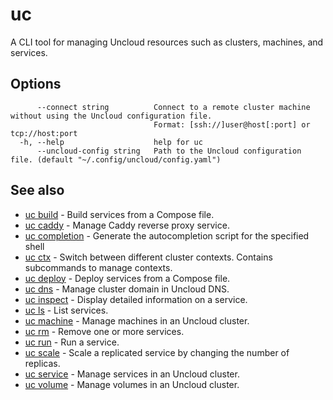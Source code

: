 # uc

A CLI tool for managing Uncloud resources such as clusters, machines, and services.

## Options

```
      --connect string          Connect to a remote cluster machine without using the Uncloud configuration file.
                                Format: [ssh://]user@host[:port] or tcp://host:port
  -h, --help                    help for uc
      --uncloud-config string   Path to the Uncloud configuration file. (default "~/.config/uncloud/config.yaml")
```

## See also

* [uc build](uc_build.md)	 - Build services from a Compose file.
* [uc caddy](uc_caddy.md)	 - Manage Caddy reverse proxy service.
* [uc completion](uc_completion.md)	 - Generate the autocompletion script for the specified shell
* [uc ctx](uc_ctx.md)	 - Switch between different cluster contexts. Contains subcommands to manage contexts.
* [uc deploy](uc_deploy.md)	 - Deploy services from a Compose file.
* [uc dns](uc_dns.md)	 - Manage cluster domain in Uncloud DNS.
* [uc inspect](uc_inspect.md)	 - Display detailed information on a service.
* [uc ls](uc_ls.md)	 - List services.
* [uc machine](uc_machine.md)	 - Manage machines in an Uncloud cluster.
* [uc rm](uc_rm.md)	 - Remove one or more services.
* [uc run](uc_run.md)	 - Run a service.
* [uc scale](uc_scale.md)	 - Scale a replicated service by changing the number of replicas.
* [uc service](uc_service.md)	 - Manage services in an Uncloud cluster.
* [uc volume](uc_volume.md)	 - Manage volumes in an Uncloud cluster.

